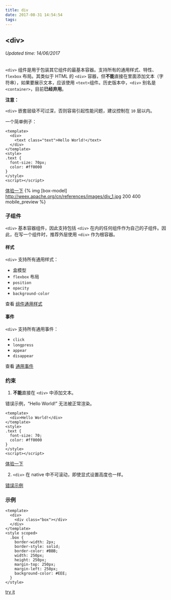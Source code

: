 ```yaml
---
title: div
date: 2017-08-31 14:54:54
tags:
---
```


## &#60;div&#62;
###### Updated time: 14/06/2017
`<div>` 组件是用于包装其它组件的最基本容器。支持所有的通用样式、特性、`flexbox` 布局。其类似于 HTML 的 `<div>` 容器，但**不能**直接在里面添加文本（字符串），如果要展示文本，应该使用 `<text>`组件。历史版本中，`<div>` 别名是 `<container>`，目前**已经弃用**。

**注意：**

`<div>` 嵌套层级不可过深，否则容易引起性能问题，建议控制在 `10` 层以内。

一个简单例子：
```
<template>
  <div>
    <text class="text">Hello World!</text>
  </div>
</template>
<style>
.text {
  font-size: 70px;
  color: #ff0000
}
</style>
<script></script>
```
[体验一下](http://dotwe.org/vue/ea4f528a0b381640b77ba03fcc69a90a)
{% img [box-model] http://weex.apache.org/cn/references/images/div_1.jpg 200 400 mobile_preview %}


### 子组件
`<div>` 基本容器组件，因此支持包括 `<div>` 在内的任何组件作为自己的子组件。因此，在写一个组件时，推荐外层使用 `<div>` 作为根容器。

#### 样式
`<div>` 支持所有通用样式：

* 盒模型
* `flexbox` 布局
* `position`
* `opacity`
* `background-color`

查看 [组件通用样式](http://weex.apache.org/cn/references/common-style.html)

#### 事件
`<div>` 支持所有通用事件：

* `click`
* `longpress`
* `appear`
* `disappear`

查看 [通用事件](http://weex.apache.org/cn/references/common-event.html)

### 约束
1. **不能**直接在 `<div>` 中添加文本。

  错误示例，“Hello World!” 无法被正常渲染。
  ```
  <template>
    <div>Hello World!</div>
  </template>
  <style>
  .text {
    font-size: 70;
    color: #ff0000
  }
  </style>
  <script></script>
  ```
  [体验一下](http://dotwe.org/vue/541f016de379c8764ddcdd9da0cabc24)

2. `<div>` 在 native 中不可滚动，即使显式设置高度也一样。

  [错误示例](http://dotwe.org/vue/6795753d1a51662b8a7282b129dc7ddf)

  ### 示例
  ```
  <template>
    <div>
      <div class="box"></div>
    </div>
  </template>
  <style scoped>
    .box {
      border-width: 2px;
      border-style: solid;
      border-color: #BBB;
      width: 250px;
      height: 250px;
      margin-top: 250px;
      margin-left: 250px;
      background-color: #EEE;
    }
  </style>
  ```
  [try it](http://dotwe.org/vue/edfbd1806508cb86254b03dc0b8e28ac)